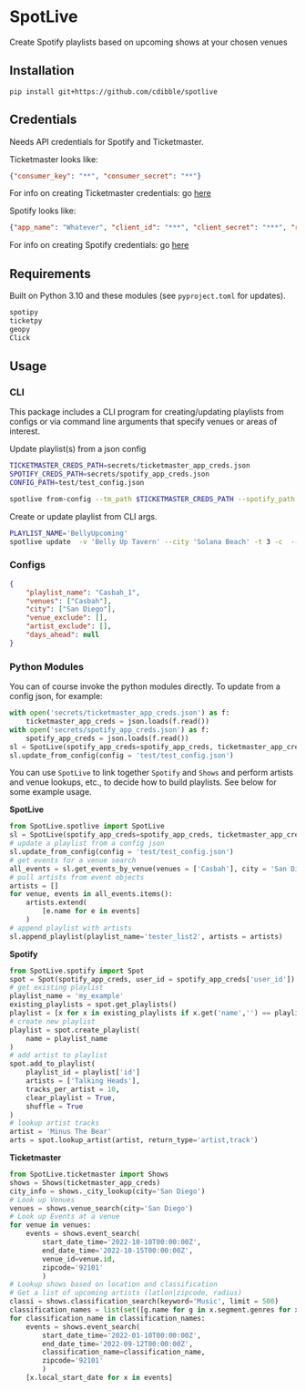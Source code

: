 # SpotLive
Create Spotify playlists based on upcoming shows at your chosen venues

## Installation

```
pip install git+https://github.com/cdibble/spotlive
```

## Credentials
Needs API credentials for Spotify and Ticketmaster.

Ticketmaster looks like:
```json
{"consumer_key": "**", "consumer_secret": "**"}
```
For info on creating Ticketmaster credentials: go [here](https://developer.ticketmaster.com/products-and-docs/apis/discovery-api/v2/#search-events-v2)

Spotify looks like:
```json
{"app_name": "Whatever", "client_id": "***", "client_secret": "***", "redirect_uri": "https://localhost", "user_id": "***"}
```
For info on creating Spotify credentials: go [here](https://developer.spotify.com/documentation/general/guides/authorization/code-flow/)

## Requirements
Built on Python 3.10 and these modules (see `pyproject.toml` for updates).
```python
spotipy
ticketpy
geopy
Click
```
## Usage
### CLI
This package includes a CLI program for creating/updating playlists from configs or via command line arguments that specify venues or areas of interest.

Update playlist(s) from a json config
```bash
TICKETMASTER_CREDS_PATH=secrets/ticketmaster_app_creds.json
SPOTIFY_CREDS_PATH=secrets/spotify_app_creds.json
CONFIG_PATH=test/test_config.json

spotlive from-config --tm_path $TICKETMASTER_CREDS_PATH --spotify_path $SPOTIFY_CREDS_PATH $CONFIG_PATH
```

Create or update playlist from CLI args.
```bash
PLAYLIST_NAME='BellyUpcoming'
spotlive update  -v 'Belly Up Tavern' --city 'Solana Beach' -t 3 -c  --tm_path $TICKETMASTER_CREDS_PATH --spotify_path $SPOTIFY_CREDS_PATH $PLAYLIST_NAME
```

### Configs

```json
{
    "playlist_name": "Casbah_1",
    "venues": ["Casbah"],
    "city": ["San Diego"],
    "venue_exclude": [],
    "artist_exclude": [],
    "days_ahead": null
}
```
### Python Modules
You can of course invoke the python modules directly. To update from a config json, for example:

```python
with open('secrets/ticketmaster_app_creds.json') as f:
    ticketmaster_app_creds = json.loads(f.read())
with open('secrets/spotify_app_creds.json') as f:
    spotify_app_creds = json.loads(f.read())
sl = SpotLive(spotify_app_creds=spotify_app_creds, ticketmaster_app_creds=ticketmaster_app_creds)
sl.update_from_config(config = 'test/test_config.json')
```

You can use `SpotLive` to link together `Spotify` and `Shows` and perform artists and venue lookups, etc., to decide how to build playlists. See below for some example usage.

**SpotLive**
```python
from SpotLive.spotlive import SpotLive
sl = SpotLive(spotify_app_creds=spotify_app_creds, ticketmaster_app_creds=ticketmaster_app_creds)
# update a playlist from a config json
sl.update_from_config(config = 'test/test_config.json')
# get events for a venue search
all_events = sl.get_events_by_venue(venues = ['Casbah'], city = 'San Diego')
# pull artists from event objects
artists = []
for venue, events in all_events.items():
    artists.extend(
        [e.name for e in events]
    )
# append playlist with artists
sl.append_playlist(playlist_name='tester_list2', artists = artists)
```

**Spotify**
```python
from SpotLive.spotify import Spot
spot = Spot(spotify_app_creds, user_id = spotify_app_creds['user_id'])
# get existing playlist
playlist_name = 'my_example'
existing_playlists = spot.get_playlists()
playlist = [x for x in existing_playlists if x.get('name','') == playlist_name]
# create new playlist
playlist = spot.create_playlist(
    name = playlist_name
)
# add artist to playlist
spot.add_to_playlist(
    playlist_id = playlist['id']
    artists = ['Talking Heads'],
    tracks_per_artist = 10,
    clear_playlist = True,
    shuffle = True
)
# lookup artist tracks
artist = 'Minus The Bear'
arts = spot.lookup_artist(artist, return_type='artist,track')
```

**Ticketmaster**
```python
from SpotLive.ticketmaster import Shows
shows = Shows(ticketmaster_app_creds)
city_info = shows._city_lookup(city='San Diego')
# Look up Venues
venues = shows.venue_search(city='San Diego')
# Look up Events at a venue
for venue in venues:
    events = shows.event_search(
        start_date_time='2022-10-10T00:00:00Z',
        end_date_time='2022-10-15T00:00:00Z',
        venue_id=venue.id,
        zipcode='92101'
        )
# Lookup shows based on location and classification
# Get a list of upcoming artists (latlon|zipcode, radius)
classi = shows.classification_search(keyword='Music', limit = 500)
classification_names = list(set([g.name for g in x.segment.genres for x in classi]))
for classification_name in classification_names:
    events = shows.event_search(
        start_date_time='2022-01-10T00:00:00Z',
        end_date_time='2022-09-12T00:00:00Z',
        classification_name=classification_name,
        zipcode='92101'
        )
    [x.local_start_date for x in events]
```

